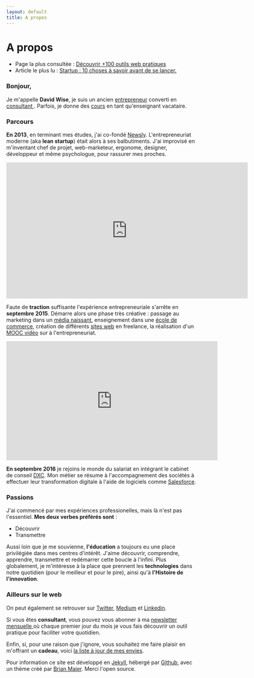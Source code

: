```yaml
---
layout: default
title: A propos
---
```


<div class="post">
	<h1 class="pageTitle">A propos</h1>

<ul>
      <li> Page la plus consultée : <a href="/outils">Découvrir +100 outils web pratiques</a></li>
      <li> Article le plus lu : <a href="https://medium.com/@dawise_/my-10-favorite-quotes-yet-3f8a4122336b"> Startup : 10 choses à savoir avant de se lancer.</a></li>
  </ul>

  <h3> Bonjour, </h3>
  <p> Je m'appelle <b>David Wise</b>, je suis un ancien <a href="/startups">entrepreneur</a> converti en <a href="https://www.dxc.technology/">consultant </a>. Parfois, je donne des <a href="/cours">cours</a> en tant qu'enseignant vacataire.</p> 

  <h3> Parcours</h3>
  <p> <b>En 2013</b>, en terminant mes études, j'ai co-fondé <a href="https://fr.petitsfrenchies.com/newsly-application-web-favoris-interview/">Newsly</a>. L'entrepreneuriat moderne (aka <b>lean startup</b>) était alors à ses balbutiments. J'ai improvisé en m'inventant chef de projet, web-marketeur, ergonome, designer, développeur et même psychologue, pour rassurer mes proches.</p> 

  <p><iframe src="https://player.vimeo.com/video/89918281" width="640" height="360" frameborder="0" webkitallowfullscreen mozallowfullscreen allowfullscreen></iframe></p>

  <p> Faute de <b>traction</b> suffisante l'expérience entrepreneuriale s'arrête en <b>septembre 2015</b>. Démarre alors une phase très créative : passage au marketing dans un <a href="https://www.brief.me/"> média naissant</a>, enseignement dans une <a href="http://www.emlv.fr/"> école de commerce</a>, création de différents <a href="/Portfolio">sites web</a> en freelance, la réalisation d'un <a href="https://www.udemy.com/startuptour/?couponCode=DAVIDWISE.FR">MOOC vidéo</a> sur à l'entrepreneuriat.</p>

  <p><iframe width="560" height="315" src="https://www.youtube.com/embed/WAj70jDQZF8" frameborder="0" allow="autoplay; encrypted-media" allowfullscreen></iframe></p>

  <p><b>En septembre 2016</b> je rejoins le monde du salariat en intégrant le cabinet de conseil <a href="https://www.dxc.technology/">DXC</a>. Mon métier se résume à l'accompagnement des sociétés à effectuer leur transformation digitale à l'aide de logiciels comme <a href="http://saleforce.com/">Salesforce</a>.

  <h3> Passions</h3>

  <p> J'ai commencé par mes expériences professionelles, mais là n'est pas l'essentiel.<b> Mes deux verbes préférés sont</b> : 
  <ul>
  <li>Découvrir</li> 
  <li>Transmettre</li>
  </ul> 
 
 <p> Aussi loin que je me souvienne, <b>l'éducation</b> a toujours eu une place privilégiée dans mes centres d'intérêt. J'aime découvrir, comprendre, apprendre, transmettre et redémarrer cette boucle à l'infini. Plus globalement, je m'intéresse à la place que prennent les <b>technologies</b> dans notre quotidien (pour le meilleur et pour le pire), ainsi qu'à <b>l'Histoire de l'innovation</b>.</p>

  <h3> Ailleurs sur le web</h3>
  
 <p>On peut également se retrouver sur <a href="https://twitter.com/dawise_">Twitter</a>, <a href="https://medium.com/@dawise_">Medium</a> et <a href="https://www.linkedin.com/in/davidwisefr/">Linkedin</a>.

<p>Si vous êtes <b>consultant</b>, vous pouvez vous abonner à ma <a href="https://www.subscribepage.com/lettreduconsultant">newsletter mensuelle </a> où chaque premier jour du mois je vous fais découvrir un outil pratique pour faciliter votre quotidien.</p> 

<p>Enfin, si, pour une raison que j'ignore, vous souhaitez me faire plaisir en m'offrant un <b>cadeau</b>, voici <a href="https://kit.com/dawise/la-liste-des-mes-envies"> la liste à jour de mes envies</a>.</p>

<p>Pour information ce site est développé en <a href="https://jekyllrb.com/">Jekyll</a>, hébergé par <a href="https://github.com/">Github</a>, avec un thème créé par <a href="http://brianmaierjr.com">Brian Maier</a>. Merci l'open source.</p>
